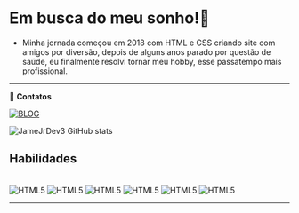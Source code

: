 
# Em busca do meu sonho!💭
- Minha jornada começou em 2018 com HTML e CSS criando site com amigos por diversão, depois de alguns anos parado por questão de saúde, eu finalmente resolvi tornar meu hobby, esse passatempo mais profissional.
____
📩 **Contatos**

[![BLOG](https://img.shields.io/badge/LinkedIn-0077B5?style=for-the-badge&logo=linkedin&logoColor=white)](https://github.com/JamesJrDev3)

![JameJrDev3 GitHub stats](https://github-readme-stats.vercel.app/api?username=JamesJrDev3&show_icons=true&theme=ocean_dark)

## **Habilidades**

<div style="display: inline_block"><br/>
    <img align="center" alt="HTML5" src="https://img.shields.io/badge/HTML5-E34F26?style=for-the-badge&logo=html5&logoColor=white">
    </img>
    <img align="center" alt="HTML5" src="https://img.shields.io/badge/CSS3-1572B6?style=for-the-badge&logo=css3&logoColor=white">
    </img>
    <img align="center" alt="HTML5" src="https://img.shields.io/badge/JavaScript-323330?style=for-the-badge&logo=javascript&logoColor=F7DF1E">
    </img>
    <img align="center" alt="HTML5" src="https://img.shields.io/badge/Node.js-43853D?style=for-the-badge&logo=node.js&logoColor=white">
    </img>
    <img align="center" alt="HTML5" src="https://img.shields.io/badge/TypeScript-007ACC?style=for-the-badge&logo=typescript&logoColor=white">
    </img>
    <img align="center" alt="HTML5" src="https://img.shields.io/badge/React-20232A?style=for-the-badge&logo=react&logoColor=61DAFB
    "></img>
</div>
<hr>

